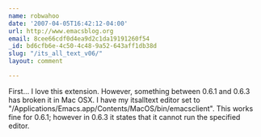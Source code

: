 ```yaml
---
name: robwahoo
date: '2007-04-05T16:42:12-04:00'
url: http://www.emacsblog.org
email: 8cee66cdf0d4ea9d2c1da19191260f54
_id: bd6cfb6e-4c50-4c48-9a52-643aff1db38d
slug: "/its_all_text_v06/"
layout: comment

---
```


First... I love this extension. However, something between 0.6.1 and 0.6.3 has broken it in Mac OSX. I have my itsalltext editor set to "/Applications/Emacs.app/Contents/MacOS/bin/emacsclient". This works fine for 0.6.1; however in 0.6.3 it states that it cannot run the specified editor.
